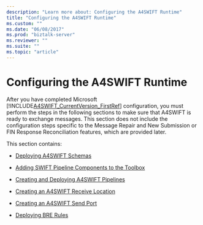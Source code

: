 ```yaml
---
description: "Learn more about: Configuring the A4SWIFT Runtime"
title: "Configuring the A4SWIFT Runtime"
ms.custom: ""
ms.date: "06/08/2017"
ms.prod: "biztalk-server"
ms.reviewer: ""
ms.suite: ""
ms.topic: "article"
---
```

# Configuring the A4SWIFT Runtime
After you have completed Microsoft [!INCLUDE[A4SWIFT_CurrentVersion_FirstRef](../../includes/a4swift-currentversion-firstref-md.md)] configuration, you must perform the steps in the following sections to make sure that A4SWIFT is ready to exchange messages. This section does not include the configuration steps specific to the Message Repair and New Submission or FIN Response Reconciliation features, which are provided later.  
  
 This section contains:  
  
-   [Deploying A4SWIFT Schemas](../../adapters-and-accelerators/accelerator-swift/deploying-a4swift-schemas.md)  
  
-   [Adding SWIFT Pipeline Components to the Toolbox](../../adapters-and-accelerators/accelerator-swift/adding-swift-pipeline-components-to-the-toolbox.md)  
  
-   [Creating and Deploying A4SWIFT Pipelines](../../adapters-and-accelerators/accelerator-swift/creating-and-deploying-a4swift-pipelines.md)  
  
-   [Creating an A4SWIFT Receive Location](../../adapters-and-accelerators/accelerator-swift/creating-an-a4swift-receive-location.md)  
  
-   [Creating an A4SWIFT Send Port](../../adapters-and-accelerators/accelerator-swift/creating-an-a4swift-send-port.md)  
  
-   [Deploying BRE Rules](../../adapters-and-accelerators/accelerator-swift/deploying-bre-rules.md)

